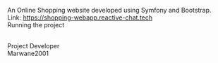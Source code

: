 
An Online Shopping website developed using Symfony and Bootstrap.
<br>
Link: https://shopping-webapp.reactive-chat.tech
<br>
Running the project

   
<br>
Project Developer
<br>
Marwane2001
